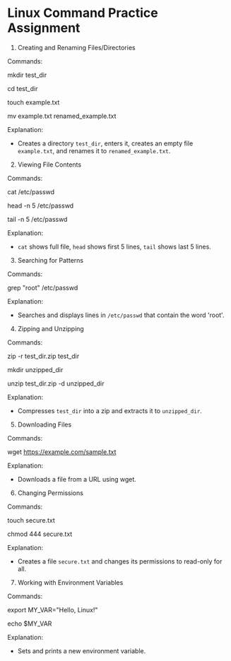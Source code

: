 # Linux Command Practice Assignment
1. Creating and Renaming Files/Directories
   
  Commands:

  mkdir test_dir

  cd test_dir

  touch example.txt

  mv example.txt renamed_example.txt

  Explanation:
  
  - Creates a directory `test_dir`, enters it, creates an empty file `example.txt`, and renames it to `renamed_example.txt`.
  
2. Viewing File Contents
   
  Commands:

  cat /etc/passwd
  
  head -n 5 /etc/passwd
  
  tail -n 5 /etc/passwd
  
  Explanation:
  
  - `cat` shows full file, `head` shows first 5 lines, `tail` shows last 5 lines.
  
3. Searching for Patterns
   
  Commands:
  
  grep "root" /etc/passwd
  
  Explanation:
  
  - Searches and displays lines in `/etc/passwd` that contain the word 'root'.
  
4. Zipping and Unzipping
   
  Commands:

  zip -r test_dir.zip test_dir

  mkdir unzipped_dir

  unzip test_dir.zip -d unzipped_dir

  Explanation:

  - Compresses `test_dir` into a zip and extracts it to `unzipped_dir`.
  
5. Downloading Files
   
  Commands:

  wget https://example.com/sample.txt

  Explanation:

  - Downloads a file from a URL using wget.
  
6. Changing Permissions
   
  Commands:

  touch secure.txt

  chmod 444 secure.txt

  Explanation:

  - Creates a file `secure.txt` and changes its permissions to read-only for all.
  
7. Working with Environment Variables
   
  Commands:

  export MY_VAR="Hello, Linux!"
  
  echo $MY_VAR
  
  Explanation:
  
  - Sets and prints a new environment variable.

